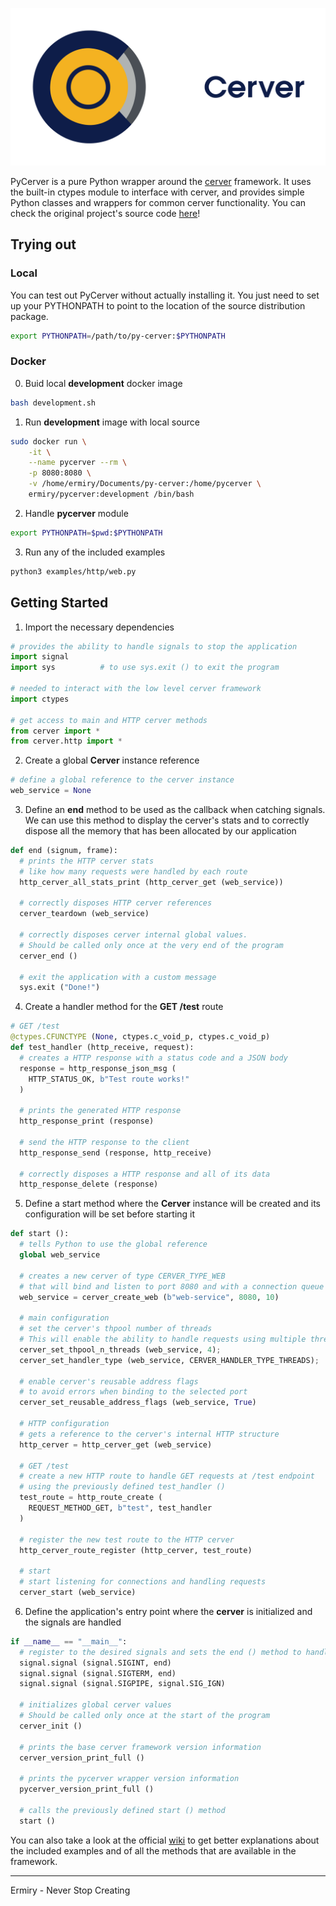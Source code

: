 ![Cerver Banner](./images/banner.png)

PyCerver is a pure Python wrapper around the [cerver](https://cerver.ermiry.com) framework. It uses the built-in ctypes module to interface with cerver, and provides simple Python classes and wrappers for common cerver functionality. You can check the original project's source code [here](https://github.com/ermiry/cerver)!

## Trying out

### Local

You can test out PyCerver without actually installing it. You just need to set up your PYTHONPATH to point to the location of the source distribution package.

``` bash
export PYTHONPATH=/path/to/py-cerver:$PYTHONPATH
```

### Docker

0. Buid local **development** docker image

``` bash
bash development.sh
```

1. Run **development** image with local source

``` bash
sudo docker run \
	-it \
	--name pycerver --rm \
	-p 8080:8080 \
	-v /home/ermiry/Documents/py-cerver:/home/pycerver \
	ermiry/pycerver:development /bin/bash
```

2. Handle **pycerver** module

``` bash
export PYTHONPATH=$pwd:$PYTHONPATH
```

3. Run any of the included examples

``` bash
python3 examples/http/web.py
```

## Getting Started

1. Import the necessary dependencies

``` python
# provides the ability to handle signals to stop the application
import signal
import sys			# to use sys.exit () to exit the program

# needed to interact with the low level cerver framework
import ctypes

# get access to main and HTTP cerver methods
from cerver import *
from cerver.http import *
```

2. Create a global **Cerver** instance reference

``` python
# define a global reference to the cerver instance
web_service = None
```

3. Define an **end** method to be used as the callback when catching signals. We can use this method to display the cerver's stats and to correctly dispose all the memory that has been allocated by our application

``` python
def end (signum, frame):
  # prints the HTTP cerver stats
  # like how many requests were handled by each route
  http_cerver_all_stats_print (http_cerver_get (web_service))

  # correctly disposes HTTP cerver references
  cerver_teardown (web_service)

  # correctly disposes cerver internal global values.
  # Should be called only once at the very end of the program
  cerver_end ()

  # exit the application with a custom message
  sys.exit ("Done!")
```

4. Create a handler method for the **GET /test** route

``` python
# GET /test
@ctypes.CFUNCTYPE (None, ctypes.c_void_p, ctypes.c_void_p)
def test_handler (http_receive, request):
  # creates a HTTP response with a status code and a JSON body
  response = http_response_json_msg (
    HTTP_STATUS_OK, b"Test route works!"
  )

  # prints the generated HTTP response
  http_response_print (response)

  # send the HTTP response to the client
  http_response_send (response, http_receive)

  # correctly disposes a HTTP response and all of its data
  http_response_delete (response)
```

5. Define a start method where the **Cerver** instance will be created and its configuration will be set before starting it

``` python
def start ():
  # tells Python to use the global reference
  global web_service

  # creates a new cerver of type CERVER_TYPE_WEB
  # that will bind and listen to port 8080 and with a connection queue of size 10
  web_service = cerver_create_web (b"web-service", 8080, 10)

  # main configuration
  # set the cerver's thpool number of threads
  # This will enable the ability to handle requests using multiple threads
  cerver_set_thpool_n_threads (web_service, 4);
  cerver_set_handler_type (web_service, CERVER_HANDLER_TYPE_THREADS);

  # enable cerver's reusable address flags
  # to avoid errors when binding to the selected port
  cerver_set_reusable_address_flags (web_service, True)

  # HTTP configuration
  # gets a reference to the cerver's internal HTTP structure
  http_cerver = http_cerver_get (web_service)

  # GET /test
  # create a new HTTP route to handle GET requests at /test endpoint
  # using the previously defined test_handler ()
  test_route = http_route_create (
    REQUEST_METHOD_GET, b"test", test_handler
  )

  # register the new test route to the HTTP cerver
  http_cerver_route_register (http_cerver, test_route)

  # start
  # start listening for connections and handling requests
  cerver_start (web_service)
```

6. Define the application's entry point where the **cerver** is initialized and the signals are handled

``` python
if __name__ == "__main__":
  # register to the desired signals and sets the end () method to handle them
  signal.signal (signal.SIGINT, end)
  signal.signal (signal.SIGTERM, end)
  signal.signal (signal.SIGPIPE, signal.SIG_IGN)

  # initializes global cerver values
  # Should be called only once at the start of the program
  cerver_init ()

  # prints the base cerver framework version information
  cerver_version_print_full ()

  # prints the pycerver wrapper version information
  pycerver_version_print_full ()

  # calls the previously defined start () method
  start ()
```

You can also take a look at the official [wiki](https://github.com/ermiry-com/py-cerver/wiki) to get better explanations about the included examples and of all the methods that are available in the framework.

---

Ermiry - Never Stop Creating

